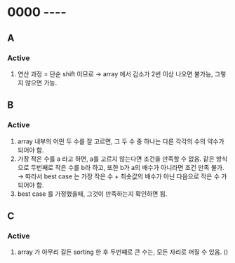 # 0000 ----

## A

### Active
1. 연산 과정 = 단순 shift 이므로 &rarr; array 에서 감소가 2번 이상 나오면 불가능, 그렇지 않으면 가능.

## B

### Active 
1. array 내부의 어떤 두 수를 잘 고르면, 그 두 수 중 하나는 다른 각각의 수의 약수가 되어야 함.
2. 가장 작은 수를 a 라고 하면, a를 고르지 않는다면 조건을 만족할 수 없음. 같은 방식으로 두번째로 작은 수를 b라 하고, 또한 b가 a의 배수가 아니라면 조건 만족 불가. &rarr; 따라서 best case 는 가장 작은 수 + 최솟값의 배수가 아닌 다음으로 작은 수 가 되어야 함.
3. best case 를 가정했을때, 그것이 만족하는지 확인하면 됨.

## C

### Active
1. array 가 아무리 길든 sorting 한 후 두번쨰로 큰 수는, 모든 자리로 퍼질 수 있음. ()

